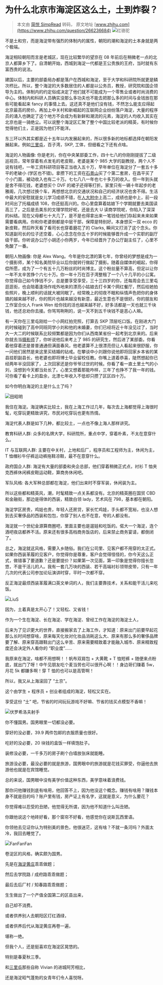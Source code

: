 # 为什么北京市海淀区这么土，土到炸裂？
> 本文由 [简悦 SimpRead](http://ksria.com/simpread/) 转码， 原文地址 [www.zhihu.com](https://www.zhihu.com/question/266236684) ![](https://pic1.zhimg.com/4d76137a03e2c1eb654ec9987b34df4e_xs.jpg?source=1940ef5c)红骆驼

不是土和穷，而是海淀带有强烈的体制内的属性，朝阳的潮和海淀的土本身就是两个极端。

海淀相较朝阳而言是老城区，现在比较繁华的望京在 08 年前后在稍微老一点的北京人都算乡下了。自清朝开始，西城到海淀一代都是王公贵族的王府，当时就有东富西贵的说法。

建国以后，主要的部委局办都是落户在西城和海淀，至于大学和科研院所就更是鳞次栉比。所以，整个海淀的大多数居住的人都是以公务员，教授，研究院和国企领导为主的。体制内的约定俗成决定了他们就不可能成为一个零售业或者时尚消费的中心。体制内和科研人员确实没那么多功夫也不能去把那么多的时间与金钱放在那些可能看起来 fancy 的事情上去。这还真不是他们没有钱，不然怎么能支应得起北京最高的房价。再加上中关村和新崛起的互联网企业纷纷落户海淀，大量的程序员的涌入也确定了这个地方不会成为有新鲜和潮流的元素，海淀的人均收入其实在北京也是一骑绝尘。可以说整个海淀区汇聚了整个中国比较老派的精英，有时候你觉得他们土，正是因为他们不能洋。

东三环以外其实都是近十五年以内发展起来的，所以很多新的地标都选择在朝阳发展起来。例如[三里屯](https://www.zhihu.com/search?q=%E4%B8%89%E9%87%8C%E5%B1%AF&search_source=Entity&hybrid_search_source=Entity&hybrid_search_extra=%7B%22sourceType%22%3A%22answer%22%2C%22sourceId%22%3A2327682657%7D)，百子湾，SKP, 工体，但细看之下还有点啥。

海淀的人物画像: 你是老刘，你在中央某部委工作，四十七八的你刚刚提拔了二级巡视员，常年穿着有点发毛的老皮鞋，老婆是某个 985 大学的副教授，两个人不说有钱吧，一年工资科研项目等正当收入五十万，早年单位在海淀分了一套五十多平的老破小 (学区也不错)。拿攒下的工资在[石景山](https://www.zhihu.com/search?q=%E7%9F%B3%E6%99%AF%E5%B1%B1&search_source=Entity&hybrid_search_source=Entity&hybrid_search_extra=%7B%22sourceType%22%3A%22answer%22%2C%22sourceId%22%3A2327682657%7D)买了个第二套房，在昌平买了个小门面，被动收入也有二十万。七七八八一年也七十多万的收入。但一年到头就是舍不得花钱，老婆想买个 DVF 的裙子还得等打折。家里只有一辆十年起步的老雅阁，几次想过换个车，再想想北京的交通状况和自己的经济状况也舍不得。生活中最大的安慰就是女儿学习成绩不错，在[人大附中](https://www.zhihu.com/search?q=%E4%BA%BA%E5%A4%A7%E9%99%84%E4%B8%AD&search_source=Entity&hybrid_search_source=Entity&hybrid_search_extra=%7B%22sourceType%22%3A%22answer%22%2C%22sourceId%22%3A2327682657%7D)上高二，成绩也是中上，前一段时间出了托福成绩 108，你还挺高兴的。你心里盘算着姑娘下个学期就要去美国读高三了，之后是去美东的文理学院好呢，还是去大 U 读商学院呢，你陷入了深深的纠结。现在父母都七十大几了，是不是也得拿出来一笔钱给他们存起来未来如果需要看病用。你和你老婆倒都是中层干部，保障是特别好。本身想买一双 ecco 的新皮鞋，然后昨天看了看司长也穿着磨花了的 Clarks, 瞬间又打消了这个念头。你知道副司长的位子还空着，心心念念在你五十岁的时候能够晋升成一个实职的副厅级干部。你听说办公厅小胡还小你两岁，今年已经晋升了办公厅副主任了，心里不免酸了一番。

朝阳人物画像: 你是 Alex Wang。今年是你北漂的第七年，你曾经的梦想是成为一个摄影师，某个知名美院毕业以后你就转行做起了摄影。随着自媒体的崛起，你得偿所愿，成为了一个有五十几万粉丝的时尚博主。这个粉丝量不算高，但足以让你一年不太辛苦挣个六七十万。你一年十万在百子湾整租了一个八十几平的小公寓。你觉得自己如今挣钱不少，总是要享受享受，三十三四岁的你，还每周会去三里屯逛逛街，也会陪着逢场作戏外地来的漂亮小姑娘去打卡某个网红餐厅，然后给她拍些照片，晚上顺利的话就大被同眠了。经常晚上的彻夜不眠和纵情声色把你的身体搞的越来越不好，你的照片也越来越没有新意，最近生意也不是很好。你的朋友和工作室合伙人 Frank Wen 给你找的活也越来越不好，好多活都是一天也就三千块钱，他还总劝你去接。你骂骂咧咧的，说一天不到五千块钱不是恶心人嘛。

有一天你在三里屯刚给一个小网红拍完照，打算去 SKP 顶层吃口饭。在刚进大门的时候碰到了高中同班同学小刘和他的未婚妻，你们已经将近十年没见过了，当时大一大二的时候联系比较频繁都是因为你们从西南某省份一起考到北京来的。后来你就去当[摄影师](https://www.zhihu.com/search?q=%E6%91%84%E5%BD%B1%E5%B8%88&search_source=Entity&hybrid_search_source=Entity&hybrid_search_extra=%7B%22sourceType%22%3A%22answer%22%2C%22sourceId%22%3A2327682657%7D)了，你听说他后来考上了 985 的研究生，然后进了某部委。你看着他穿着还是普普通通但满面春风，他老婆算不上很漂亮但让人看起来很舒服，你一问他们居然是来这里买结婚的钻戒。在攀谈中小刘跟你说他即将回家乡本省的某县挂职副县长，他老婆也即将博士毕业留校任教。你嘴上道着恭喜，陡然想起你已经两年半没回家了，上次回家还是你爷爷过世的时候。你看了看一直土里土气的小刘，没想到今天都当处长了。心里又想着那能咋样，三年了也挣不了我一年的钱。可你看了看卡上的盈余，北漂七年收入不低却只攒了区区四十万。

如今你明白海淀的土是什么土了吗？

![](https://pic3.zhimg.com/v2-8765063b8043537b84b6e05a14464fc0_xs.jpg?source=1940ef5c)田昭明​

我住在海淀。海淀确实比较土，我在上海工作过几年，每次去上海都觉得上海很时髦，吃穿玩更精致讲究，市民对吃穿玩也更有热情。

海淀代表人群是如下几种，都比较土，一点也不像上海人那样讲究。

教育科研人群: 众多的名牌大学，科研院所，重点中学，穿着朴素，不太在意穿什么。

IT 与互联网人群: 主要在中关村，上地和后厂，程序员和工程师为主，休闲为主，T 恤帽衫牛仔裤运动裤拖鞋凉鞋，最不在意穿什么。

政府国企人群: 海淀有大量的部委和央企总部，他们穿着稍微正式点，衬衫 T 恤夹克西裤休闲裤皮鞋运动鞋，算商务休闲吧。

军队风格: 各大军种总部都在海淀，他们出来时不穿军装，休闲装为主。

所以这些都和精英风，潮，时髦精致一点关系都没有。北京的精英圈在国贸 CBD 和金融街，那边是得体的西装，精致白领 lady，艺术风在 798，基本都在朝阳。

海淀学区房贵，鸡娃也贵，年轻人还房贷，家长忙鸡娃，手头都不宽裕，也没人想到去买奢侈品的西装和包包，你穿了别人也不在意，夸的人都没有。

海淀就一个世纪金源算商圈吧，里面主要也是遛娃和吃饭的。偌大一个海淀，连个酒吧夜店都养不活。原来还有很多高档商务饭店的，后来禁止商务宴请，都倒闭了。

总之，海淀就这风格，需要入乡随俗。我们在公司里、见客户都不用穿的太正式。如果你西装革履的见客户，你觉得你是尊重，客户会觉得怪怪的，你今天这么正式，做错事了要道歉？还是要提价？如果第一次见面，第一印象是觉得你擅长忽悠，不是干活儿的人。我有一套几万块的西装、若干高端衬衫领带皮带，只有一年几次的代表公司参加论坛演讲时穿，平时一次都不穿。

反正海淀最烦西装革履满口英文单词的人，我们主要靠技术，关系和能干活儿来吃饭。

![](https://pic3.zhimg.com/9dfc3923d60ea593e8e8efd999a786e9_xs.jpg?source=1940ef5c)LiuS​

因为，土着真是太开心了！又轻松、又省钱！

作为一个生在海淀、长在海淀、学在海淀、曾经工作在海淀的海淀土人，

后来为了见识更大的世界，直接搬家去了上海工作，才知道：原来出门前要早起花那么长时间想穿啥，原来每天化妆对化妆品消耗这么大、原来有那么多的奢侈品牌要了解、原来穿高跟鞋出门这么辛苦、原来需要精致着才能融入城市、原来精致程度还会决定外人看你的 “职业度”……

我原来在海淀，啥都不用想啊！！帆布双肩包 + 大黄靴 + T 恤短裤 + 随便来点粉底，就出门了呀！中午见朋友吃个麦当劳也可以很开心啊！！身边哥们赚着 5w，月花 5k 都嫌多啊！穿 T 恤的也可以是高管啊！

所以，我又从上海滚回了 “土京”。

这个由学生 + 程序员 + 创业者组成的海淀，轻松又实在。

享受这份 “土” 吧，节省的时间玩玩游戏不好嘛、节省的钱买点模型不香嘛！

![](https://pic3.zhimg.com/v2-93ef770e12bde56ae56cb08e362ca2b3_xs.jpg?source=1940ef5c)伏罗希洛夫射手​​

你不懂国男。国男眼里一切都没必要。

穿好的没必要，39.9 两件包邮的衣服质量也很好。

吃好的没必要，20 块钱的盒饭一样填饱肚子。

装修没必要，一千多万的房子刷个白墙放张床就能睡。

旅游没必要，最没必要的就是旅游，国男眼中的旅游就是花钱买罪受，你逼他去旅游他也就是在宾馆睡觉。

总的来说，国男眼中没有美学价值这种东西，美学意味着浪费钱。

那你问他赚钱到底有啥用，他回答不上，因为他没这个概念。赚钱有啥用？赚钱本身不就是目的吗？账户里有钱，房产证上有名字，这就是意义，为什么要花？

你觉得难以忍受的丑陋，他觉得无所谓，因为他不知道什么叫丑陋。

你跟他说这个地砖好看，那个窗帘不好看，他感觉你在说斯瓦西里语。

你领他去见证你认为特别美的景色，他很迷茫，这有啥？不就一条河吗？外面太冷，我回去睡觉了。

![](https://pic3.zhimg.com/v2-d35a32d25a6dcc3d78e3bcadfc3d1c35_xs.jpg?source=1940ef5c)FanFanFan​​

卷淀区的风格，确实颇为国男。

先是在[海淀黄庄](https://www.zhihu.com/search?q=%E6%B5%B7%E6%B7%80%E9%BB%84%E5%BA%84&search_source=Entity&hybrid_search_source=Entity&hybrid_search_extra=%7B%22sourceType%22%3A%22answer%22%2C%22sourceId%22%3A2324731478%7D)乖乖做题；

然后去学院路 / 成府路乖乖做题；

最后去后厂村 / 知春路乖乖做题；

生生做出了一个产值全国第二的区县出来，

自己却不消费。

或者供养别人去朝阳区灯红酒绿，

或者供养后代从海淀黄庄再卷一遍，

堪称一绝。

但我个人，还是挺喜欢在海淀区晃悠的。

特别是春夏秋三季。

和[三里屯](https://www.zhihu.com/search?q=%E4%B8%89%E9%87%8C%E5%B1%AF&search_source=Entity&hybrid_search_source=Entity&hybrid_search_extra=%7B%22sourceType%22%3A%22answer%22%2C%22sourceId%22%3A2324731478%7D)那些自称 Vivian 的进城阿芳相比，

还是海淀昭气蓬勃的女青年们令人喜悦呀。